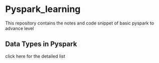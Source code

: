 # Pyspark_learning
This repository contains the notes and code snippet of basic pyspark to advance level

## Data Types in Pyspark
click here for the detailed list
